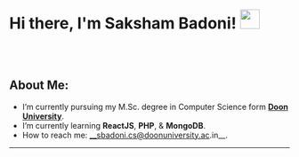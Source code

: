 <h1>Hi there, I'm Saksham Badoni! <img src="https://raw.githubusercontent.com/TheDudeThatCode/TheDudeThatCode/master/Assets/Hi.gif" width="35px"></h1> 

<!-- Your badges
You can use the website to generate badges: https://shields.io/
-->
<br>
<br>

<!-- Talking about you -->
<h2>About Me:</h2>

- I’m currently pursuing my M.Sc. degree in Computer Science form __[Doon University](https://doonuniversity.ac.in/)__.
- I’m currently learning __ReactJS__, __PHP__, & __MongoDB__.
- How to reach me: __sbadoni.cs@doonuniversity.ac.in__.

---
<!--
<h2>Languages and Tools:</h2>

<p>
  
  <code><img width="15%" src="https://www.vectorlogo.zone/logos/w3_html5/w3_html5-ar21.svg"></code>
  <code><img width="15%" src="https://www.vectorlogo.zone/logos/w3_css/w3_css-ar21.svg"></code>
  <code><img width="15%" src="https://www.vectorlogo.zone/logos/getbootstrap/getbootstrap-ar21.svg"></code>
  <code><img width="15%" src="https://www.vectorlogo.zone/logos/php/php-ar21.svg"></code>
  <code><img width="15%" src="https://www.vectorlogo.zone/logos/nodemonio/nodemonio-ar21.svg"></code>
  <br />
  <br />
  <code><img width="15%" src="https://www.vectorlogo.zone/logos/javascript/javascript-ar21.svg"></code>
  <code><img width="15%" src="https://www.vectorlogo.zone/logos/python/python-ar21.svg"></code>
  <code><img width="15%" src="https://www.vectorlogo.zone/logos/reactjs/reactjs-ar21.svg"></code>
  <code><img width="15%" src="https://www.vectorlogo.zone/logos/nodejs/nodejs-ar21.svg"></code>
  <code><img width="15%" src="https://www.vectorlogo.zone/logos/expressjs/expressjs-ar21.svg"></code>
  <br />
  <br />
  <code><img width="15%" src="https://www.vectorlogo.zone/logos/mysql/mysql-ar21.svg"></code>
  <code><img width="15%" src="https://www.vectorlogo.zone/logos/postgresql/postgresql-ar21.svg"></code>
  <code><img width="15%" src="https://www.vectorlogo.zone/logos/mongodb/mongodb-ar21.svg"></code>
  <code><img width="15%" src="https://www.vectorlogo.zone/logos/git-scm/git-scm-ar21.svg"></code>
  <code><img width="15%" src="https://www.vectorlogo.zone/logos/npmjs/npmjs-ar21.svg"></code>
</p>

---

<h2>My GitHub Stats: </h2>

<br>

![Saksham's GitHub stats](https://github-readme-stats.vercel.app/api?username=Saksham128&show_icons=true&theme=radical)
<br>
[![Top Langs](https://github-readme-stats.vercel.app/api/top-langs/?username=Saksham128)](https://github.com/anuraghazra/github-readme-stats)


-----
-->
